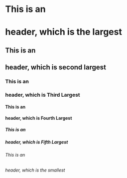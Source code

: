 # This is an <h1> header, which is the largest
## This is an <h2> header, which is second largest
### This is an <h3> header, which is Third Largest
#### This is an <h4> header, which is Fourth Largest
##### This is an <h5> header, which is Fifth Largest
###### This is an <h6> header, which is the smallest
